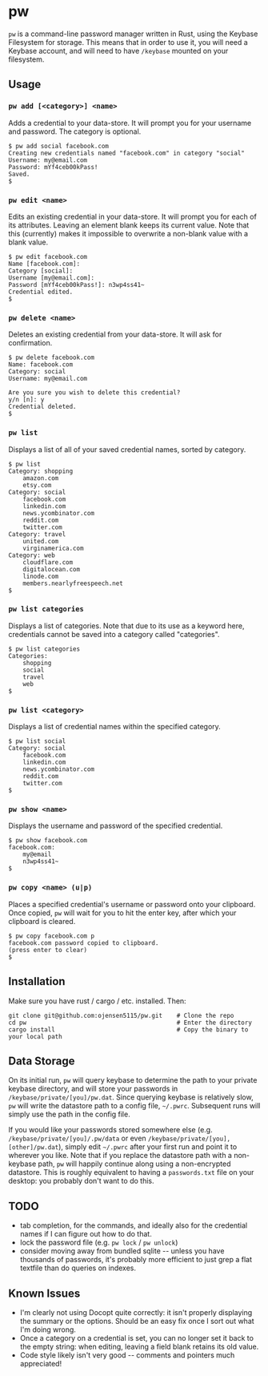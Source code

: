 # pw

`pw` is a command-line password manager written in Rust, using the Keybase Filesystem for storage.
This means that in order to use it, you will need a Keybase account, and will need to have `/keybase` mounted on your filesystem.

## Usage

### `pw add [<category>] <name>`

Adds a credential to your data-store.
It will prompt you for your username and password.
The category is optional.

```
$ pw add social facebook.com
Creating new credentials named "facebook.com" in category "social"
Username: my@email.com
Password: mYf4ceb00kPass!
Saved.
$
```

### `pw edit <name>`

Edits an existing credential in your data-store.
It will prompt you for each of its attributes.
Leaving an element blank keeps its current value.
Note that this (currently) makes it impossible to overwrite a non-blank value with a blank value.

```
$ pw edit facebook.com
Name [facebook.com]:
Category [social]:
Username [my@email.com]:
Password [mYf4ceb00kPass!]: n3wp4ss41~
Credential edited.
$
```

### `pw delete <name>`

Deletes an existing credential from your data-store.
It will ask for confirmation.

```
$ pw delete facebook.com
Name: facebook.com
Category: social
Username: my@email.com

Are you sure you wish to delete this credential?
y/n [n]: y
Credential deleted.
$
```

### `pw list`

Displays a list of all of your saved credential names, sorted by category.

```
$ pw list
Category: shopping
    amazon.com
    etsy.com
Category: social
    facebook.com
    linkedin.com
    news.ycombinator.com
    reddit.com
    twitter.com
Category: travel
    united.com
    virginamerica.com
Category: web
    cloudflare.com
    digitalocean.com
    linode.com
    members.nearlyfreespeech.net
$
```

### `pw list categories`

Displays a list of categories.
Note that due to its use as a keyword here, credentials cannot be saved into a category called "categories".

```
$ pw list categories
Categories:
    shopping
    social
    travel
    web
$
```

### `pw list <category>`

Displays a list of credential names within the specified category.

```
$ pw list social
Category: social
    facebook.com
    linkedin.com
    news.ycombinator.com
    reddit.com
    twitter.com
$
````

### `pw show <name>`

Displays the username and password of the specified credential.

```
$ pw show facebook.com
facebook.com:
    my@email
    n3wp4ss41~
$
```

### `pw copy <name> (u|p)`

Places a specified credential's username or password onto your clipboard.
Once copied, `pw` will wait for you to hit the enter key, after which your clipboard is cleared.

```
$ pw copy facebook.com p
facebook.com password copied to clipboard.
(press enter to clear)
$
```

## Installation

Make sure you have rust / cargo / etc. installed. Then:
```
git clone git@github.com:ojensen5115/pw.git    # Clone the repo
cd pw                                          # Enter the directory
cargo install                                  # Copy the binary to your local path
```

## Data Storage

On its initial run, `pw` will query keybase to determine the path to your private keybase directory,
    and will store your passwords in `/keybase/private/[you]/pw.dat`.
Since querying keybase is relatively slow, `pw` will write the datastore path to a config file, `~/.pwrc`.
Subsequent runs will simply use the path in the config file.

If you would like your passwords stored somewhere else (e.g. `/keybase/private/[you]/.pw/data` or even `/keybase/private/[you],[other]/pw.dat`),
    simply edit `~/.pwrc` after your first run and point it to wherever you like.
Note that if you replace the datastore path with a non-keybase path, `pw` will happily continue along using a non-encrypted datastore.
This is roughly equivalent to having a `passwords.txt` file on your desktop: you probably don't want to do this.

## TODO

- tab completion, for the commands, and ideally also for the credential names if I can figure out how to do that.
- lock the password file (e.g. `pw lock` / `pw unlock`)
- consider moving away from bundled sqlite --
  unless you have thousands of passwords,
  it's probably more efficient to just grep a flat textfile than do queries on indexes.

## Known Issues

- I'm clearly not using Docopt quite correctly:
  it isn't properly displaying the summary or the options.
  Should be an easy fix once I sort out what I'm doing wrong.
- Once a category on a credential is set, you can no longer set it back to the empty string:
  when editing, leaving a field blank retains its old value.
- Code style likely isn't very good -- comments and pointers much appreciated!